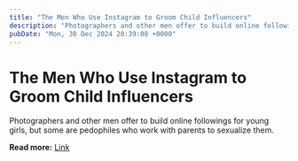 ```yaml
---
title: "The Men Who Use Instagram to Groom Child Influencers"
description: "Photographers and other men offer to build online followings for young girls, but some are pedophiles who work with parents to sexualize them."
pubDate: "Mon, 30 Dec 2024 20:39:08 +0000"
---
```


# The Men Who Use Instagram to Groom Child Influencers

Photographers and other men offer to build online followings for young girls, but some are pedophiles who work with parents to sexualize them.

**Read more:** [Link](https://www.nytimes.com/2024/12/30/us/child-influencers-photographers-abuse.html)